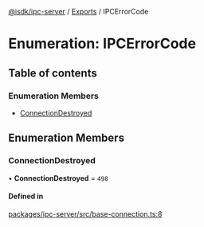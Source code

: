 [@isdk/ipc-server](../README.md) / [Exports](../modules.md) / IPCErrorCode

# Enumeration: IPCErrorCode

## Table of contents

### Enumeration Members

- [ConnectionDestroyed](IPCErrorCode.md#connectiondestroyed)

## Enumeration Members

### ConnectionDestroyed

• **ConnectionDestroyed** = ``498``

#### Defined in

[packages/ipc-server/src/base-connection.ts:8](https://github.com/isdk/ipc-server.js/blob/c972214e727e2be9fff435b018f1d11bff9c9b57/src/base-connection.ts#L8)
